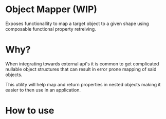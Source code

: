 # Object Mapper (WIP)

Exposes functionallity to map a target object to a given shape using composable functional property retreiving.

# Why?

When integrating towards external api's it is common to get complicated nullable object structures that can result in error prone mapping of said objects.

This utility will help map and return properties in nested objects making it easier to then use in an application.

# How to use
